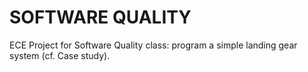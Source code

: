 SOFTWARE QUALITY
================

ECE Project for Software Quality class: program a simple landing gear system (cf. Case study).

